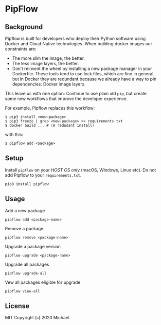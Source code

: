 # PipFlow


## Background

Pipflow is built for developers who deploy their Python software using Docker and Cloud Native technologies. When 
building docker images our constraints are:

- The more slim the image, the better.
- The less image layers, the better.
- Don't reinvent the wheel by installing a new package manager in your Dockerfile. These tools tend to use 
  lock files, which are fine in general, but in Docker they are redundant because we already have a way to 
  pin dependencies: Docker image layers.
 

This leave us with one option: Continue to use plain old `pip`, but create some new workflows that improve the 
developer experience.

For example, Pipflow replaces this workflow:


    $ pip3 install <new-package>
    $ pip3 freeze | grep <new-package> >> requirements.txt
    $ docker build ... # (A redudant install)


with this:

    $ pipflow add <package>


## Setup
Install `pipflow` on your *HOST OS only* (macOS, Windows, Linux etc). Do not add Pipflow to your `requirements.txt`.

    pip3 install pipflow

## Usage

Add a new package

    pipflow add <package-name>

Remove a package

    pipflow remove <package-name>
    
Upgrade a package version

    pipflow upgrade <package-name>
    
Upgrade all packages
    
    pipflow upgrade-all
    

Vew all packages eligible for upgrade

    pipflow view-all
    
## License
MIT Copyright (c) 2020 Michael.
